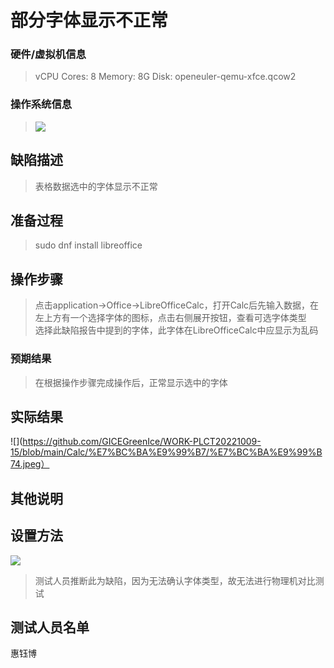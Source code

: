 # 部分字体显示不正常


### 硬件/虚拟机信息

> vCPU Cores: 8
Memory: 8G
Disk: openeuler-qemu-xfce.qcow2


### 操作系统信息

> ![](https://github.com/GICEGreenIce/WORK-PLCT20221009-15/blob/main/%E6%B5%8B%E8%AF%95%E7%8E%AF%E5%A2%83.jpeg)  

## 缺陷描述

> 表格数据选中的字体显示不正常

## 准备过程

> sudo dnf install libreoffice

## 操作步骤

> 点击application->Office->LibreOfficeCalc，打开Calc后先输入数据，在左上方有一个选择字体的图标，点击右侧展开按钮，查看可选字体类型  
> 选择此缺陷报告中提到的字体，此字体在LibreOfficeCalc中应显示为乱码

### 预期结果

> 在根据操作步骤完成操作后，正常显示选中的字体

## 实际结果
  
![](https://github.com/GICEGreenIce/WORK-PLCT20221009-15/blob/main/Calc/%E7%BC%BA%E9%99%B7/%E7%BC%BA%E9%99%B74.jpeg）  

## 其他说明

## 设置方法  
![](https://github.com/GICEGreenIce/WORK-PLCT20221009-15/blob/main/Calc/%E7%BC%BA%E9%99%B7/%E7%BC%BA%E9%99%B73.jpeg)  

> 测试人员推断此为缺陷，因为无法确认字体类型，故无法进行物理机对比测试

## 测试人员名单

惠钰博
